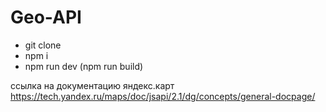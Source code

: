 # Geo-API

- git clone
- npm i
- npm run dev (npm run build)

ссылка на документацию яндекс.карт https://tech.yandex.ru/maps/doc/jsapi/2.1/dg/concepts/general-docpage/